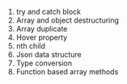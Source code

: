 1. try and catch block
2. Array and object destructuring
3. Array duplicate
4. Hover property
5. nth child
6. Json data structure
7. Type conversion
8. Function based array methods
